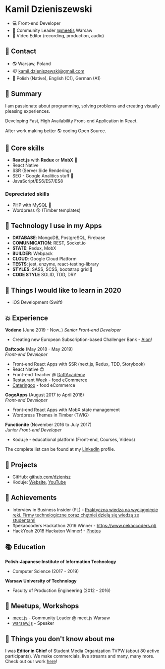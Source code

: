 # Kamil Dzieniszewski
- 💻 Front-end Developer 
- 🥤 Community Leader [@meetjs](https://twitter.com/meetjs) Warsaw
- 🎥 Video Editor (recording, production, audio)

## 📱 Contact

- 🌎 Warsaw, Poland
- 📪 kamil.dzieniszewski@gmail.com
- 🙊 Polish (Native), English (C1), German (A1)

## 📃 Summary

I am passionate about programming, solving problems and creating visually pleasing experiences.

Developing Fast, High Availability Front-end Application in React.

After work making better 🌎 coding Open Source.

## 🥌 Core skills
- **React.js** with **Redux** or **MobX** 🎉
- React Native
- SSR (Server Side Rendering) 
- SEO - Google Analitics stuff 🌌
- JavaScript/ES6/ES7/ES8

### Depreciated skills
- PHP with MySQL 👴
- Wordpress 😵 (Timber templates)

## 🚀 Technology I use in my Apps
- **DATABASE**: MongoDB, PostgreSQL, Firebase
- **COMUNNICATION**: REST, Socket.io
- **STATE**: Redux, MobX
- **BUILDER**: Webpack
- **CLOUD**: Google Cloud Platform
- **TESTS**: jest, enzyme, react-testing-library
- **STYLES**: SASS, SCSS, bootstrap grid 🤔
- **CODE STYLE** SOLID, TDD, DRY

## 🙌 Things I would like to learn in 2020
- iOS Development (Swift)

## 💥 Experience

**Vodeno** (June 2019 - Now..)
*Senior Front-end Developer*
- Creating new European Subscription-based Challenger Bank - [Aion](https://www.aion.be/)!

**Daftcode** (May 2018 - May 2019)  
*Front-end Developer*
- Front-end React Apps with SSR (next.js, Redux, TDD, Storybook)
- React Native 😍
- Front-end Teacher @ [DaftAcademy](https://daftacademy.pl)
- [Restaurant Week](https://restaurantweek.pl/) - food eCommerce
- [Cateringoo](https://cateringoo.pl/) - food eCommerce

**GogoApps** (August 2017 to April 2018)  
*Front-end Developer*
- Front-end React Apps with MobX state management
- Wordpress Themes in Timber (TWIG)

**Functionite** (November 2016 to July 2017)   
*Junior Front-end Developer*
- Kodu.je - educational platform (Front-end, Courses, Videos)

The complete list can be found at my [LinkedIn](https://www.linkedin.com/in/dzieniszewski/) profile.

## 🥤 Projects
- GitHub: [github.com/dzienisz](github.com/dzienisz)
- Koduje: [Website](http://www.kodu.je/), [YouTube](https://www.youtube.com/c/koduje)

## 🍕 Achievements

- Interview in Business Insider (PL) - [Praktyczna wiedza na wyciągnięcie ręki. Firmy technologiczne coraz chętniej dzielą się wiedzą ze studentami](https://businessinsider.com.pl/technologie/digital-poland/bezplatne-kursy-it-na-warszawskich-uczelniach/jqwsb7w)
- #pekaocoders Hackathon 2019 Winner - https://www.pekaocoders.pl/
- HackYeah 2018 Hackaton Winner! - [Photos](https://www.linkedin.com/feed/update/urn:li:activity:6472803739848835072)

## 📚 Education

**Polish-Japanese Institute of Information Technology**
- Computer Science (2017 - 2019)

**Warsaw University of Technology**
- Faculty of Production Engineering (2012 - 2016)

## 🏫 Meetups, Workshops

- [meet.js](http://meetjs.pl/) - Community Leader @ meet.js Warsaw
- [warsaw.js](https://warsawjs.com/) - Speaker

## 🎥 Things you don't know about me

I was **Editor in Chief** of Student Media Organization TVPW (about 80 active participants).
We make commercials, live streams and many, many more. Check out our work [here](http://www.tvpw.pl)!
